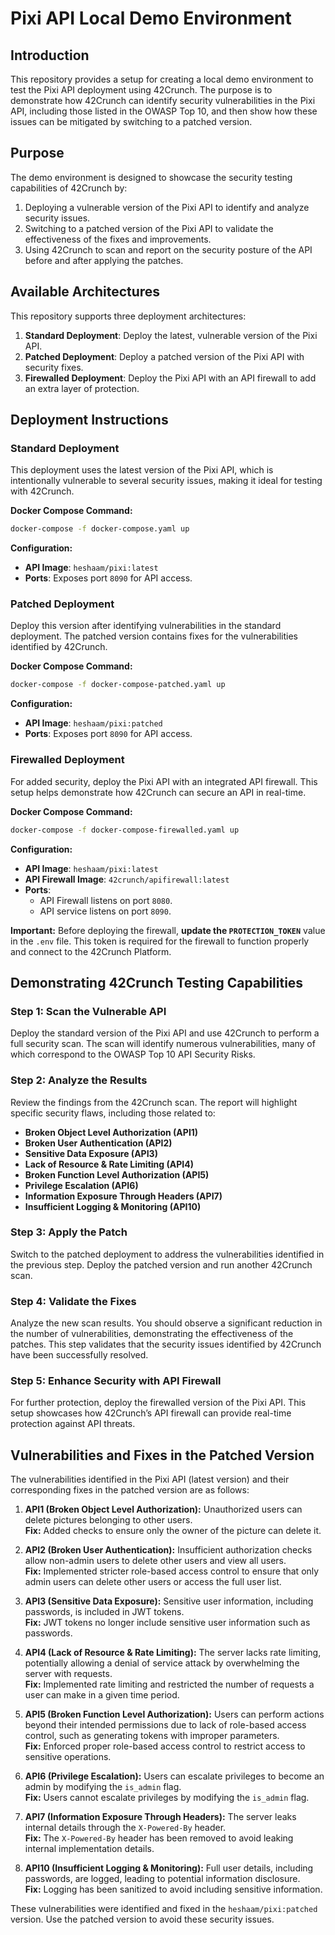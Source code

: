 
# Pixi API Local Demo Environment

## Introduction

This repository provides a setup for creating a local demo environment to test the Pixi API deployment using 42Crunch. The purpose is to demonstrate how 42Crunch can identify security vulnerabilities in the Pixi API, including those listed in the OWASP Top 10, and then show how these issues can be mitigated by switching to a patched version.

## Purpose

The demo environment is designed to showcase the security testing capabilities of 42Crunch by:
1. Deploying a vulnerable version of the Pixi API to identify and analyze security issues.
2. Switching to a patched version of the Pixi API to validate the effectiveness of the fixes and improvements.
3. Using 42Crunch to scan and report on the security posture of the API before and after applying the patches.

## Available Architectures

This repository supports three deployment architectures:

1. **Standard Deployment**: Deploy the latest, vulnerable version of the Pixi API.
2. **Patched Deployment**: Deploy a patched version of the Pixi API with security fixes.
3. **Firewalled Deployment**: Deploy the Pixi API with an API firewall to add an extra layer of protection.

## Deployment Instructions

### Standard Deployment

This deployment uses the latest version of the Pixi API, which is intentionally vulnerable to several security issues, making it ideal for testing with 42Crunch.

**Docker Compose Command:**
```bash
docker-compose -f docker-compose.yaml up
```

**Configuration:**
- **API Image**: `heshaam/pixi:latest`
- **Ports**: Exposes port `8090` for API access.

### Patched Deployment

Deploy this version after identifying vulnerabilities in the standard deployment. The patched version contains fixes for the vulnerabilities identified by 42Crunch.

**Docker Compose Command:**
```bash
docker-compose -f docker-compose-patched.yaml up
```

**Configuration:**
- **API Image**: `heshaam/pixi:patched`
- **Ports**: Exposes port `8090` for API access.

### Firewalled Deployment

For added security, deploy the Pixi API with an integrated API firewall. This setup helps demonstrate how 42Crunch can secure an API in real-time.

**Docker Compose Command:**
```bash
docker-compose -f docker-compose-firewalled.yaml up
```

**Configuration:**
- **API Image**: `heshaam/pixi:latest`
- **API Firewall Image**: `42crunch/apifirewall:latest`
- **Ports**: 
  - API Firewall listens on port `8080`.
  - API service listens on port `8090`.

**Important:** Before deploying the firewall, **update the `PROTECTION_TOKEN`** value in the `.env` file. This token is required for the firewall to function properly and connect to the 42Crunch Platform.

## Demonstrating 42Crunch Testing Capabilities

### Step 1: Scan the Vulnerable API

Deploy the standard version of the Pixi API and use 42Crunch to perform a full security scan. The scan will identify numerous vulnerabilities, many of which correspond to the OWASP Top 10 API Security Risks.

### Step 2: Analyze the Results

Review the findings from the 42Crunch scan. The report will highlight specific security flaws, including those related to:
- **Broken Object Level Authorization (API1)**
- **Broken User Authentication (API2)**
- **Sensitive Data Exposure (API3)**
- **Lack of Resource & Rate Limiting (API4)**
- **Broken Function Level Authorization (API5)**
- **Privilege Escalation (API6)**
- **Information Exposure Through Headers (API7)**
- **Insufficient Logging & Monitoring (API10)**

### Step 3: Apply the Patch

Switch to the patched deployment to address the vulnerabilities identified in the previous step. Deploy the patched version and run another 42Crunch scan.

### Step 4: Validate the Fixes

Analyze the new scan results. You should observe a significant reduction in the number of vulnerabilities, demonstrating the effectiveness of the patches. This step validates that the security issues identified by 42Crunch have been successfully resolved.

### Step 5: Enhance Security with API Firewall

For further protection, deploy the firewalled version of the Pixi API. This setup showcases how 42Crunch’s API firewall can provide real-time protection against API threats.

## Vulnerabilities and Fixes in the Patched Version

The vulnerabilities identified in the Pixi API (latest version) and their corresponding fixes in the patched version are as follows:

1. **API1 (Broken Object Level Authorization):** Unauthorized users can delete pictures belonging to other users.  
   **Fix:** Added checks to ensure only the owner of the picture can delete it.

2. **API2 (Broken User Authentication):** Insufficient authorization checks allow non-admin users to delete other users and view all users.  
   **Fix:** Implemented stricter role-based access control to ensure that only admin users can delete other users or access the full user list.

3. **API3 (Sensitive Data Exposure):** Sensitive user information, including passwords, is included in JWT tokens.  
   **Fix:** JWT tokens no longer include sensitive user information such as passwords.

4. **API4 (Lack of Resource & Rate Limiting):** The server lacks rate limiting, potentially allowing a denial of service attack by overwhelming the server with requests.  
   **Fix:** Implemented rate limiting and restricted the number of requests a user can make in a given time period.

5. **API5 (Broken Function Level Authorization):** Users can perform actions beyond their intended permissions due to lack of role-based access control, such as generating tokens with improper parameters.  
   **Fix:** Enforced proper role-based access control to restrict access to sensitive operations.

6. **API6 (Privilege Escalation):** Users can escalate privileges to become an admin by modifying the `is_admin` flag.  
   **Fix:** Users cannot escalate privileges by modifying the `is_admin` flag.

7. **API7 (Information Exposure Through Headers):** The server leaks internal details through the `X-Powered-By` header.  
   **Fix:** The `X-Powered-By` header has been removed to avoid leaking internal implementation details.

8. **API10 (Insufficient Logging & Monitoring):** Full user details, including passwords, are logged, leading to potential information disclosure.  
   **Fix:** Logging has been sanitized to avoid including sensitive information.

These vulnerabilities were identified and fixed in the `heshaam/pixi:patched` version. Use the patched version to avoid these security issues.

